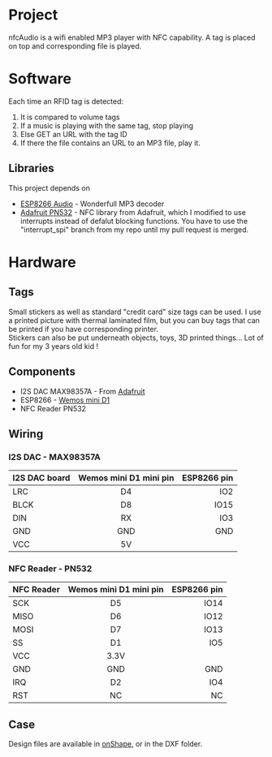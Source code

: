 # Project
nfcAudio is a wifi enabled MP3 player with NFC capability. A tag is placed on top and corresponding file is played.


# Software
Each time an RFID tag is detected:  
1. It is compared to volume tags
2. If a music is playing with the same tag, stop playing
3. Else GET an URL with the tag ID
4. If there the file contains an URL to an MP3 file, play it.

## Libraries
This project depends on
* [ESP8266 Audio](https://github.com/earlephilhower/ESP8266Audio) - Wonderfull MP3 decoder
* [Adafruit PN532](https://github.com/Oliv4945/Adafruit-PN532/tree/interrupt_spi) - NFC library from Adafruit, which I modified to use interrupts instead of defalut blocking functions. You have to use the "interrupt_spi" branch from my repo until my pull request is merged.

# Hardware
## Tags
Small stickers as well as standard "credit card" size tags can be used. I use a printed picture with thermal laminated film, but you can buy tags that can be printed if you have corresponding printer.  
Stickers can also be put underneath objects, toys, 3D printed things... Lot of fun for my 3 years old kid !

## Components
* I2S DAC MAX98357A - From [Adafruit](https://www.adafruit.com/product/3006)
* ESP8266 - [Wemos mini D1](https://wiki.wemos.cc/products:d1:d1_mini)
* NFC Reader PN532

## Wiring
### I2S DAC - MAX98357A
| I2S DAC board  | Wemos mini D1 mini pin  | ESP8266 pin  |
| ------- |:---:| ----:|
| LRC     | D4  | IO2  |
| BLCK    | D8  | IO15 |
| DIN     | RX  | IO3  |
| GND     | GND | GND  |
| VCC     | 5V  |      |

### NFC Reader - PN532
| NFC Reader  | Wemos mini D1 mini pin  | ESP8266 pin  |
| ------- |:---:| ----:|
| SCK     | D5  | IO14 |
| MISO    | D6  | IO12 |
| MOSI    | D7  | IO13 |
| SS      | D1  | IO5  |
| VCC     | 3.3V|      |
| GND     | GND | GND  |
| IRQ     | D2  | IO4  |
| RST     | NC  | NC   |


## Case
Design files are available in [onShape](https://cad.onshape.com/documents/462111829eacaa66e3425406/w/186305e0bc17a139465da4be/e/d87f807332cb58a96165f9d4), or in the DXF folder.  
